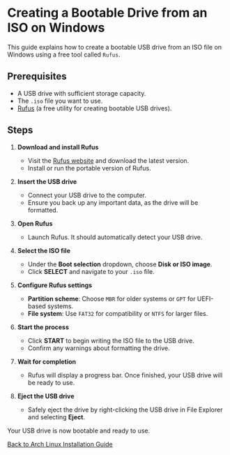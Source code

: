 # Creating a Bootable Drive from an ISO on Windows

This guide explains how to create a bootable USB drive from an ISO file on Windows using a free tool called `Rufus`.

## Prerequisites
- A USB drive with sufficient storage capacity.
- The `.iso` file you want to use.
- [Rufus](https://rufus.ie/) (a free utility for creating bootable USB drives).

## Steps

1. **Download and install Rufus**  
   - Visit the [Rufus website](https://rufus.ie/) and download the latest version.
   - Install or run the portable version of Rufus.

2. **Insert the USB drive**  
   - Connect your USB drive to the computer.
   - Ensure you back up any important data, as the drive will be formatted.

3. **Open Rufus**  
   - Launch Rufus. It should automatically detect your USB drive.

4. **Select the ISO file**  
   - Under the **Boot selection** dropdown, choose **Disk or ISO image**.
   - Click **SELECT** and navigate to your `.iso` file.

5. **Configure Rufus settings**  
   - **Partition scheme**: Choose `MBR` for older systems or `GPT` for UEFI-based systems.
   - **File system**: Use `FAT32` for compatibility or `NTFS` for larger files.

6. **Start the process**  
   - Click **START** to begin writing the ISO file to the USB drive.
   - Confirm any warnings about formatting the drive.

7. **Wait for completion**  
   - Rufus will display a progress bar. Once finished, your USB drive will be ready to use.

8. **Eject the USB drive**  
   - Safely eject the drive by right-clicking the USB drive in File Explorer and selecting **Eject**.

Your USB drive is now bootable and ready to use.

[Back to Arch Linux Installation Guide](ARCHINSTALL_GUIDE.md)
